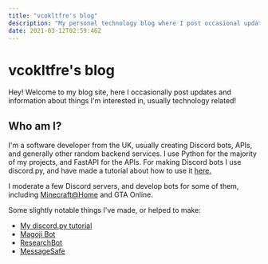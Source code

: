 ```yaml
---
title: "vcokltfre's blog"
description: "My personal technology blog where I post occasional updates about things that interest me."
date: 2021-03-12T02:59:46Z
---
```


# vcokltfre's blog

Hey! Welcome to my blog site, here I occasionally post updates and information about things I'm interested in, usually technology related!

## Who am I?

I'm a software developer from the UK, usually creating Discord bots, APIs, and generally other random backend services. I use Python for the majority of my projects, and FastAPI for the APIs. For making Discord bots I use discord.py, and have made a tutorial about how to use it [here.](https://vcokltfre.dev)

I moderate a few Discord servers, and develop bots for some of them, including [Minecraft@Home](https://mcatho.me) and GTA Online.

Some slightly notable things I've made, or helped to make:

- [My discord.py tutorial](https://github.com/vcokltfre/tutorial)
- [Magoji Bot](https://github.com/vcokltfre/Magoji)
- [ResearchBot](https://github.com/vcokltfre/ResearchBot3)
- [MessageSafe](https://github.com/vcokltfre/messagesafe)